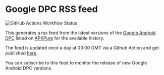 # Google DPC RSS feed

![GitHub Actions Workflow Status](https://img.shields.io/github/actions/workflow/status/MisterJack49/dpc-version-rss/update.yml?label=Feed%20update)


This generates a rss feed from the latest versions of the [Google Android DPC](https://play.google.com/store/apps/details?id=com.google.android.apps.work.clouddpc&hl=en_GB) listed on [APKPure](https://apkpure.com/android-device-policy/com.google.android.apps.work.clouddpc/versions) for the available history.

The feed is updated once a day at 00:00 GMT via a Github Action and get published [here](https://misterjack49.github.io/dpc-version-rss/).

You can subscribe to this feed to monitor the release of new Google Android DPC versions.

